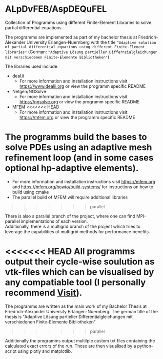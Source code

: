 # ALpDvFEB/AspDEQuFEL
Collection of Programms using different Finite-Element Libraries to solve partial differential equations. 

The programms are implemented as part of my bachelor thesis at Friedrich-Alexander University Erlangen-Nuernberg with the title `"Adaptive solution of partial differential equations using different Finite-Element libraries"` (German: `"Adaptive Lösung partieller Differnzialgleichungen mit verschiedenen Finite-Elemente Bibliotheken"`)

The libraries used include:
- deal.ii
  - For more information and installation instructions visit <https://www.dealii.org> or view the programm specific README
- Netgen/NGSolve
  - For more information and installation instructions visit <https://ngsolve.org> or view the programm specific README
- MFEM
<<<<<<< HEAD
  - For more information and installation instructions visit <https://mfem.org> or view the programm specific README

The programms build the bases to solve PDEs using an adaptive mesh refinement loop (and in some cases optional hp-adaptive elements).
=======
  - For more information and installation instructions visit <https://mfem.org> and <https://mfem.org/howto/build-systems/> for instructions on how to build using cmake
  - The parallel build of MFEM will require additional libraries
>>>>>>> parallel

There is also a parallel branch of the project, where one can find MPI-parallel implementations of each version.  
Additionally, there is a multigrid branch of the project which tries to leverage the capabilities of multigrid methods for performance benefits.

<<<<<<< HEAD
All programms output their cycle-wise soulution as vtk-files which can be visualised by any compatiable tool (I personally recommend [Visit](https://visit-dav.github.io/visit-website/index.html)).
=======
The programms are written as the main work of my Bachelor Thesis at Friedrich-Alexander University Erlangen-Nuernberg. The german title of the thesis is "Adaptive Lösung partieller Differentialgleichungen mit verschiedenen Finite-Elemente Bibliotheken".
>>>>>>> parallel

Additionally the programms output multilple custom txt files containing the calculated exact errors of the run. Those are then visualised by a python-script using plotly and matplotlib.

